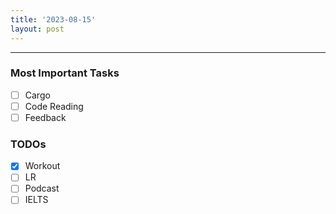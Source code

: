 ```yaml
---
title: '2023-08-15'
layout: post
---
```


---

### Most Important Tasks

- [ ] Cargo
- [ ] Code Reading
- [ ] Feedback

### TODOs

- [x] Workout
- [ ] LR
- [ ] Podcast
- [ ] IELTS
